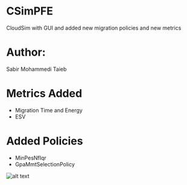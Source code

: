 # CSimPFE
CloudSim with GUI and added new migration policies and new metrics

# Author:
Sabir Mohammedi Taieb

# Metrics Added
- Migration Time and Energy
- ESV

# Added Policies 
- MinPesNfIqr
- GpaMmtSelectionPolicy

![alt text](https://github.com/Sabir97/CSimPFE/tree/main/ScreenShots/MainMenu.png)

